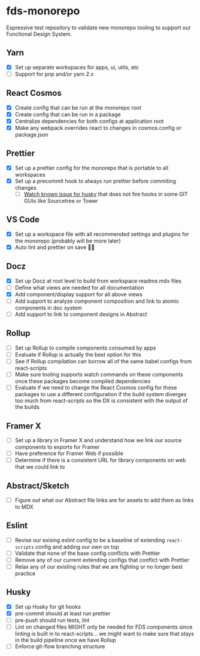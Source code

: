 # fds-monorepo

Espressive test repository to validate new monorepo tooling to support our Functional Design System.

## Yarn

- [x] Set up separate workspaces for apps, ui, utils, etc
- [ ] Support for pnp and/or yarn 2.x

## React Cosmos

- [x] Create config that can be run at the monorepo root
- [x] Create config that can be run in a package
- [x] Centralize dependencies for both configs at application root
- [x] Make any webpack overrides react to changes in cosmos.config or package.json

## Prettier

- [x] Set up a prettier config for the monorepo that is portable to all workspaces
- [x] Set up a precommit hook to always run prettier before commiting changes
  - [ ] [Watch known issue for husky](https://github.com/typicode/husky/issues/639) that does not fire hooks in some GIT GUIs like Sourcetree or Tower

## VS Code

- [x] Set up a workspace file with all recommended settings and plugins for the monorepo (probably will be more later)
- [x] Auto lint and prettier on save 🙏🏽

## Docz

- [x] Set up Docz at root level to build from workspace readme.mdx files
- [ ] Define what views are needed for all documentation
- [x] Add component/display support for all above views
- [ ] Add support to analyze component composition and link to atomic components in doc system
- [ ] Add support to link to component designs in Abstract

## Rollup

- [ ] Set up Rollup to compile components consumed by apps
- [ ] Evaluate if Rollup is actually the best option for this
- [ ] See if Rollup compilation can borrow all of the same babel configs from react-scripts
- [ ] Make sure tooling supports watch commands on these components once these packages become compiled dependencies
- [ ] Evaluate if we need to change the React Cosmos config for these packages to use a different configuration if the build system diverges too much from react-scripts so the DX is consistent with the output of the builds

## Framer X

- [ ] Set up a library in Framer X and understand how we link our source components to exports for Framer
- [ ] Have preference for Framer Web if possible
- [ ] Determine if there is a consistent URL for library components on web that we could link to

## Abstract/Sketch

- [ ] Figure out what our Abstract file links are for assets to add them as links to MDX

## Eslint

- [ ] Revise our exising eslint config to be a baseline of extending `react-scripts` config and adding our own on top
- [ ] Validate that none of the base config conflicts with Prettier
- [ ] Remove any of our current extending configs that conflict with Prettier
- [ ] Relax any of our existing rules that we are fighting or no longer best practice

## Husky

- [x] Set up Husky for git hooks
- [x] pre-commit should at least run prettier
- [ ] pre-push should run tests, lint
- [ ] Lint on changed files MIGHT only be needed for FDS components since linting is built in to react-scripts... we might want to make sure that stays in the build pipeline once we have Rollup
- [ ] Enforce git-flow branching structure
